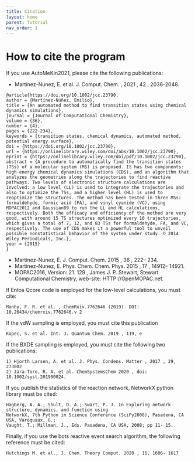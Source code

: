 ```yaml
---
title: Citation
layout: home
parent: Tutorial
nav_order: 1
---
```


# How to cite the program

If you use AutoMeKin2021, please cite the following publications:

- Martinez-Nunez, E. et al. J. Comput. Chem. , 2021 , 42 , 2036-2048.
```
@article{https://doi.org/10.1002/jcc.23790,
author = {Martínez-Núñez, Emilio},
title = {An automated method to find transition states using chemical dynamics simulations},
journal = {Journal of Computational Chemistry},
volume = {36},
number = {4},
pages = {222-234},
keywords = {transition states, chemical dynamics, automated method, potential energy surface},
doi = {https://doi.org/10.1002/jcc.23790},
url = {https://onlinelibrary.wiley.com/doi/abs/10.1002/jcc.23790},
eprint = {https://onlinelibrary.wiley.com/doi/pdf/10.1002/jcc.23790},
abstract = {A procedure to automatically find the transition states (TSs) of a molecular system (MS) is proposed. It has two components: high-energy chemical dynamics simulations (CDS), and an algorithm that analyzes the geometries along the trajectories to find reactive pathways. Two levels of electronic structure calculations are involved: a low level (LL) is used to integrate the trajectories and also to optimize the TSs, and a higher level (HL) is used to reoptimize the structures. The method has been tested in three MSs: formaldehyde, formic acid (FA), and vinyl cyanide (VC), using MOPAC2012 and Gaussian09 to run the LL and HL calculations, respectively. Both the efficacy and efficiency of the method are very good, with around 15 TS structures optimized every 10 trajectories, which gives a total of 7, 12, and 83 TSs for formaldehyde, FA, and VC, respectively. The use of CDS makes it a powerful tool to unveil possible nonstatistical behavior of the system under study. © 2014 Wiley Periodicals, Inc.},
year = {2015}
}
```  
- Martinez-Nunez, E. J. Comput. Chem. 2015 , 36 , 222– 234.
- Martinez-Nunez, E. Phys. Chem. Chem. Phys. 2015 , 17 , 14912– 14921.
- MOPAC2016, Version: 21. 129 , James J. P. Stewart, Stewart Computational Chemistry, web-site:
HTTP://OpenMOPAC.net.

If Entos Qcore code is employed for the low-level calculations, you must cite:

```
Manby, F. R. et al. , ChemRxiv.7762646 (2019). DOI: 10.26434/chemrxiv.7762646.v 2
```
If the vdW sampling is employed, you must cite this publication

```
Kopec, S. et al. Int. J. Quantum Chem. 2019 , 119, e
```
If the BXDE sampling is employed, you must cite the following two publications:

```
1) Hjorth Larsen, A. et al. J. Phys. Condens. Matter , 2017 , 29, 273002
2) Jara-Toro, R. A. et al. ChemSystemsChem 2020 , doi: 10.1002/syst.201900024.
```
If you publish the statistics of the reaction network, NetworkX python library must be cited:

```
Hagberg, A. A.; Shult, D. A.; Swart, P. J. In Exploring network structure, dynamics, and function using
NetworkX, 7th Python in Science Conference (SciPy2008), Pasadena, CA USA, Varoquaux, G.;
Vaught, T.; Millman, J., Eds. Pasadena, CA USA, 2008; pp 11- 15.
```
Finally, if you use the bots reactive event search algorithm, the following reference must be cited:

```
Hutchings M. et al., J. Chem. Theory Comput. 2020 , 16, 1606- 1617
```
